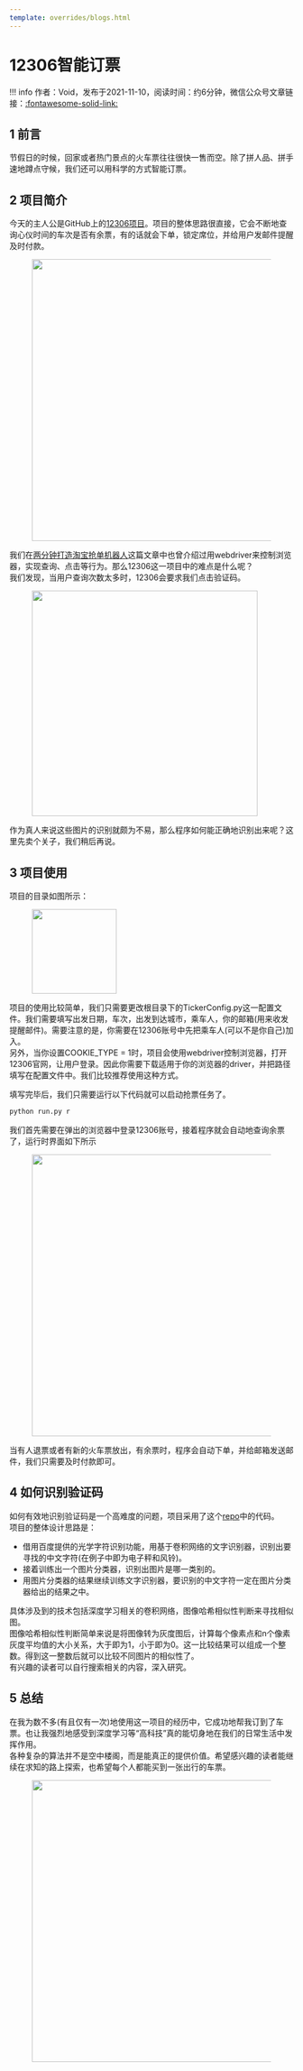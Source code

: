 ```yaml
---
template: overrides/blogs.html
---
```


# 12306智能订票

!!! info
    作者：Void，发布于2021-11-10，阅读时间：约6分钟，微信公众号文章链接：[:fontawesome-solid-link:](https://mp.weixin.qq.com/s/ctAdVwr1CdzRSPQfrRVGPQ)

## 1 前言

节假日的时候，回家或者热门景点的火车票往往很快一售而空。除了拼人品、拼手速地蹲点守候，我们还可以用科学的方式智能订票。

## 2 项目简介

今天的主人公是GitHub上的[12306项目](https://github.com/testerSunshine/12306)。项目的整体思路很直接，它会不断地查询心仪时间的车次是否有余票，有的话就会下单，锁定席位，并给用户发邮件提醒及时付款。  

<figure>
  <img src="https://cdn.jsdelivr.net/gh/BulletTech2021/Pics/img/12306_3.png" width="500" />
</figure>

我们在[两分钟打造淘宝抢单机器人](https://mp.weixin.qq.com/s/du-t9DyeC2INQsXg1m1xOQ)这篇文章中也曾介绍过用webdriver来控制浏览器，实现查询、点击等行为。那么12306这一项目中的难点是什么呢？  
我们发现，当用户查询次数太多时，12306会要求我们点击验证码。

<figure>
  <img src="https://cdn.jsdelivr.net/gh/BulletTech2021/Pics/img/12306_2.png" width="400" />
</figure>

作为真人来说这些图片的识别就颇为不易，那么程序如何能正确地识别出来呢？这里先卖个关子，我们稍后再说。

## 3 项目使用

项目的目录如图所示：

<figure>
  <img src="https://cdn.jsdelivr.net/gh/BulletTech2021/Pics/img/12306_1.png" width="150" />
</figure>

项目的使用比较简单，我们只需要更改根目录下的TickerConfig.py这一配置文件。我们需要填写出发日期，车次，出发到达城市，乘车人，你的邮箱(用来收发提醒邮件)。需要注意的是，你需要在12306账号中先把乘车人(可以不是你自己)加入。  
另外，当你设置COOKIE_TYPE = 1时，项目会使用webdriver控制浏览器，打开12306官网，让用户登录。因此你需要下载适用于你的浏览器的driver，并把路径填写在配置文件中。我们比较推荐使用这种方式。  

填写完毕后，我们只需要运行以下代码就可以启动抢票任务了。

```python
python run.py r
```

我们首先需要在弹出的浏览器中登录12306账号，接着程序就会自动地查询余票了，运行时界面如下所示

<figure>
  <img src="https://cdn.jsdelivr.net/gh/BulletTech2021/Pics/img/12306_4.png" width="500" />
</figure>

当有人退票或者有新的火车票放出，有余票时，程序会自动下单，并给邮箱发送邮件，我们只需要及时付款即可。

## 4 如何识别验证码

如何有效地识别验证码是一个高难度的问题，项目采用了这个[repo](https://github.com/zhaipro/easy12306)中的代码。  
项目的整体设计思路是：

 - 借用百度提供的光学字符识别功能，用基于卷积网络的文字识别器，识别出要寻找的中文字符(在例子中即为电子秤和风铃)。
 - 接着训练出一个图片分类器，识别出图片是哪一类别的。
 - 用图片分类器的结果继续训练文字识别器，要识别的中文字符一定在图片分类器给出的结果之中。

具体涉及到的技术包括深度学习相关的卷积网络，图像哈希相似性判断来寻找相似图。  
图像哈希相似性判断简单来说是将图像转为灰度图后，计算每个像素点和n个像素灰度平均值的大小关系，大于即为1，小于即为0。这一比较结果可以组成一个整数。得到这一整数后就可以比较不同图片的相似性了。  
有兴趣的读者可以自行搜索相关的内容，深入研究。

## 5 总结

在我为数不多(有且仅有一次)地使用这一项目的经历中，它成功地帮我订到了车票。也让我强烈地感受到深度学习等“高科技”真的能切身地在我们的日常生活中发挥作用。  
各种复杂的算法并不是空中楼阁，而是能真正的提供价值。希望感兴趣的读者能继续在求知的路上探索，也希望每个人都能买到一张出行的车票。

<figure>
  <img src="https://cdn.jsdelivr.net/gh/BulletTech2021/Pics/2021-6-14/1623639526512-1080P%20(Full%20HD)%20-%20Tail%20Pic.png" width="500" />
</figure>
